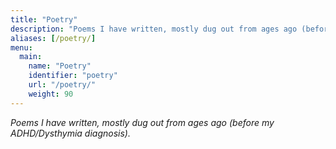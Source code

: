 ```yaml
---
title: "Poetry"
description: "Poems I have written, mostly dug out from ages ago (before my ADHD/Dysthymia diagnosis)."
aliases: [/poetry/]
menu:
  main:
    name: "Poetry"
    identifier: "poetry"
    url: "/poetry/"
    weight: 90
---
```


*Poems I have written, mostly dug out from ages ago (before my ADHD/Dysthymia diagnosis).*